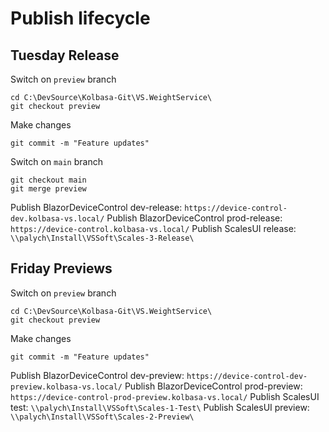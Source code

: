 # Publish lifecycle


## Tuesday Release

Switch on `preview` branch
```
cd C:\DevSource\Kolbasa-Git\VS.WeightService\
git checkout preview
```
Make changes
```
git commit -m "Feature updates"
```
Switch on `main` branch
```
git checkout main
git merge preview
```
Publish BlazorDeviceControl dev-release: `https://device-control-dev.kolbasa-vs.local/`
Publish BlazorDeviceControl prod-release: `https://device-control.kolbasa-vs.local/`
Publish ScalesUI release: `\\palych\Install\VSSoft\Scales-3-Release\`


## Friday Previews

Switch on `preview` branch
```
cd C:\DevSource\Kolbasa-Git\VS.WeightService\
git checkout preview
```
Make changes
```
git commit -m "Feature updates"
```
Publish BlazorDeviceControl dev-preview: `https://device-control-dev-preview.kolbasa-vs.local/`
Publish BlazorDeviceControl prod-preview: `https://device-control-prod-preview.kolbasa-vs.local/`
Publish ScalesUI test: `\\palych\Install\VSSoft\Scales-1-Test\`
Publish ScalesUI preview: `\\palych\Install\VSSoft\Scales-2-Preview\`
